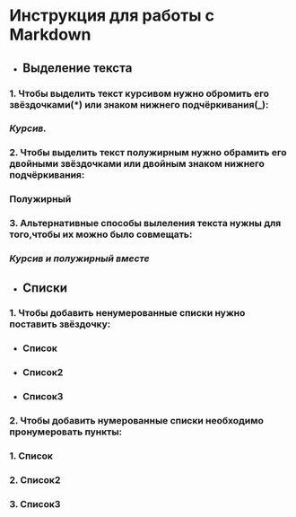 # **Инструкция для работы с Markdown**

* ## Выделение текста

### 1. Чтобы выделить текст курсивом нужно обромить его звёздочками(*) или знаком нижнего подчёркивания(_):

### *Курсив.*

### 2. Чтобы выделить текст полужирным нужно обрамить его двойными звёздочками или двойным знаком нижнего подчёркивания:
###  **Полужирный**

### 3. Альтернативные способы вылеления текста нужны для того,чтобы их можно было совмещать:

### _Курсив и **полужирный** вместе_

* ## Списки
### 1. Чтобы добавить ненумерованные списки нужно поставить звёздочку:
* ### Список
* ### Список2
* ### Список3
### 2. Чтобы добавить нумерованные списки необходимо пронумеровать пункты:
### 1. Список
### 2. Список2
### 3. Список3
